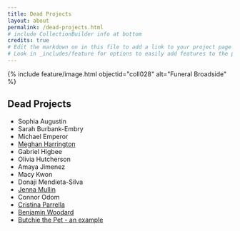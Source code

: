 ```yaml
---
title: Dead Projects
layout: about
permalink: /dead-projects.html
# include CollectionBuilder info at bottom
credits: true
# Edit the markdown on in this file to add a link to your project page
# Look in _includes/feature for options to easily add features to the page
---
```


{% include feature/image.html objectid="coll028" alt="Funeral Broadside" %}

## Dead Projects
- Sophia Augustin
- Sarah Burbank-Embry
- Michael Emperor
- [Meghan Harrington](https://lauraleibman.github.io/NJCem/search/index.html?q=harrington)
- Gabriel Higbee
- Olivia Hutcherson
- Amaya Jimenez
- Macy Kwon
- Donaji Mendieta-Silva
- [Jenna Mullin](https://lauraleibman.github.io/NJCem/search/index.html?q=Mullin)
- Connor Odom
- [Cristina Parrella](https://lauraleibman.github.io/NJCem/search/index.html?q=parrella)
- [Benjamin Woodard](https://lauraleibman.github.io/NJCem/browse.html#Woodard)
- [Butchie the Pet - an example](https://lauraleibman.github.io/NJCem/search/index.html?q=butchie)
